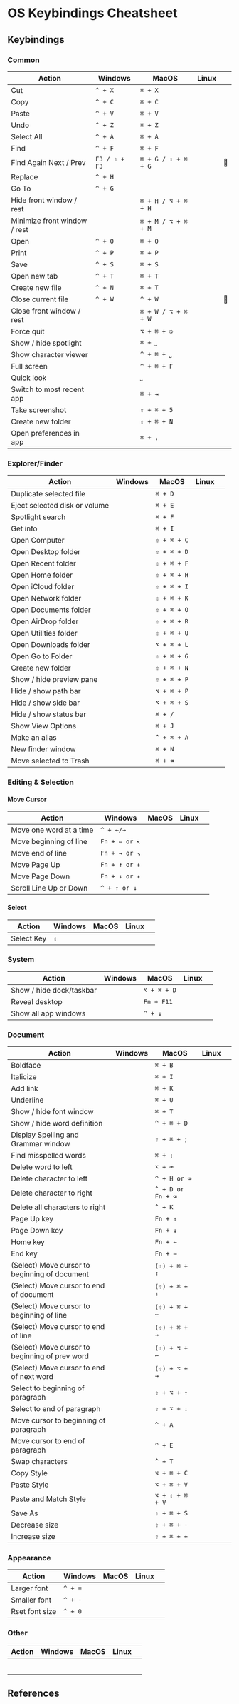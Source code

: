 # OS Keybindings Cheatsheet

## Keybindings

### Common

| Action                       | Windows       | MacOS               | Linux |          |
| ---------------------------- | ------------- | ------------------- | ----- | -------- |
| Cut                          | `^ + X`       | `⌘ + X`             |       |          |
| Copy                         | `^ + C`       | `⌘ + C`             |       |          |
| Paste                        | `^ + V`       | `⌘ + V`             |       |          |
| Undo                         | `^ + Z`       | `⌘ + Z`             |       |          |
| Select All                   | `^ + A`       | `⌘ + A`             |       |          |
| Find                         | `^ + F`       | `⌘ + F`             |       |          |
| Find Again Next / Prev       | `F3 / ⇧ + F3` | `⌘ + G / ⇧ + ⌘ + G` |       | :hammer: |
| Replace                      | `^ + H`       |                     |       |          |
| Go To                        | `^ + G`       |                     |       |          |
| Hide front window / rest     |               | `⌘ + H / ⌥ + ⌘ + H` |       |          |
| Minimize front window / rest |               | `⌘ + M / ⌥ + ⌘ + M` |       |          |
| Open                         | `^ + O`       | `⌘ + O`             |       |          |
| Print                        | `^ + P`       | `⌘ + P`             |       |          |
| Save                         | `^ + S`       | `⌘ + S`             |       |          |
| Open new tab                 | `^ + T`       | `⌘ + T`             |       |          |
| Create new file              | `^ + N`       | `⌘ + T`             |       |          |
| Close current file           | `^ + W`       | `^ + W`             |       | :hammer: |
| Close front window / rest    |               | `⌘ + W / ⌥ + ⌘ + W` |       |          |
| Force quit                   |               | `⌥ + ⌘ + ⎋`         |       |          |
| Show / hide spotlight        |               | `⌘ + ⎵`             |       |          |
| Show character viewer        |               | `^ + ⌘ + ⎵`         |       |          |
| Full screen                  |               | `^ + ⌘ + F`         |       |          |
| Quick look                   |               | `⎵`                 |       |          |
| Switch to most recent app    |               | `⌘ + ⇥`             |       |          |
| Take screenshot              |               | `⇧ + ⌘ + 5`         |       |          |
| Create new folder            |               | `⇧ + ⌘ + N`         |       |          |
| Open preferences in app      |               | `⌘ + ,`             |       |          |

### Explorer/Finder

| Action                        | Windows | MacOS       | Linux |     |
| ----------------------------- | ------- | ----------- | ----- | --- |
| Duplicate selected file       |         | `⌘ + D`     |       |     |
| Eject selected disk or volume |         | `⌘ + E`     |       |     |
| Spotlight search              |         | `⌘ + F`     |       |     |
| Get info                      |         | `⌘ + I`     |       |     |
| Open Computer                 |         | `⇧ + ⌘ + C` |       |     |
| Open Desktop folder           |         | `⇧ + ⌘ + D` |       |     |
| Open Recent folder            |         | `⇧ + ⌘ + F` |       |     |
| Open Home folder              |         | `⇧ + ⌘ + H` |       |     |
| Open iCloud folder            |         | `⇧ + ⌘ + I` |       |     |
| Open Network folder           |         | `⇧ + ⌘ + K` |       |     |
| Open Documents folder         |         | `⇧ + ⌘ + O` |       |     |
| Open AirDrop folder           |         | `⇧ + ⌘ + R` |       |     |
| Open Utilities folder         |         | `⇧ + ⌘ + U` |       |     |
| Open Downloads folder         |         | `⌥ + ⌘ + L` |       |     |
| Open Go to Folder             |         | `⇧ + ⌘ + G` |       |     |
| Create new folder             |         | `⇧ + ⌘ + N` |       |     |
| Show / hide preview pane      |         | `⇧ + ⌘ + P` |       |     |
| Hide / show path bar          |         | `⌥ + ⌘ + P` |       |     |
| Hide / show side bar          |         | `⌥ + ⌘ + S` |       |     |
| Hide / show status bar        |         | `⌘ + /`     |       |     |
| Show View Options             |         | `⌘ + J`     |       |     |
| Make an alias                 |         | `^ + ⌘ + A` |       |     |
| New finder window             |         | `⌘ + N`     |       |     |
| Move selected to Trash        |         | `⌘ + ⌫`     |       |     |

### Editing & Selection

#### Move Cursor

| Action                  | Windows       | MacOS | Linux |     |
| ----------------------- | ------------- | ----- | ----- | --- |
| Move one word at a time | `^ + ←/→`     |       |       |     |
| Move beginning of line  | `Fn + ← or ↖` |       |       |     |
| Move end of line        | `Fn + → or ↘` |       |       |     |
| Move Page Up            | `Fn + ↑ or ⇞` |       |       |     |
| Move Page Down          | `Fn + ↓ or ⇟` |       |       |     |
| Scroll Line Up or Down  | `^ + ↑ or ↓`  |       |       |     |

#### Select

| Action     | Windows | MacOS | Linux |     |
| ---------- | ------- | ----- | ----- | --- |
| Select Key | `⇧`     |       |       |     |

### System

| Action                   | Windows | MacOS       | Linux |     |
| ------------------------ | ------- | ----------- | ----- | --- |
| Show / hide dock/taskbar |         | `⌥ + ⌘ + D` |       |     |
| Reveal desktop           |         | `Fn + F11`  |       |     |
| Show all app windows     |         | `^ + ↓`     |       |     |

### Document

| Action                                         | Windows | MacOS             | Linux |     |
| ---------------------------------------------- | ------- | ----------------- | ----- | --- |
| Boldface                                       |         | `⌘ + B`           |       |     |
| Italicize                                      |         | `⌘ + I`           |       |     |
| Add link                                       |         | `⌘ + K`           |       |     |
| Underline                                      |         | `⌘ + U`           |       |     |
| Show / hide font window                        |         | `⌘ + T`           |       |     |
| Show / hide word definition                    |         | `^ + ⌘ + D`       |       |     |
| Display Spelling and Grammar window            |         | `⇧ + ⌘ + ;`       |       |     |
| Find misspelled words                          |         | `⌘ + ;`           |       |     |
| Delete word to left                            |         | `⌥ + ⌫`           |       |     |
| Delete character to left                       |         | `^ + H or ⌫`      |       |     |
| Delete character to right                      |         | `^ + D or Fn + ⌫` |       |     |
| Delete all characters to right                 |         | `^ + K`           |       |     |
| Page Up key                                    |         | `Fn + ↑`          |       |     |
| Page Down key                                  |         | `Fn + ↓`          |       |     |
| Home key                                       |         | `Fn + ←`          |       |     |
| End key                                        |         | `Fn + →`          |       |     |
| (Select) Move cursor to beginning of document  |         | `(⇧) + ⌘ + ↑`     |       |     |
| (Select) Move cursor to end of document        |         | `(⇧) + ⌘ + ↓`     |       |     |
| (Select) Move cursor to beginning of line      |         | `(⇧) + ⌘ + ←`     |       |     |
| (Select) Move cursor to end of line            |         | `(⇧) + ⌘ + →`     |       |     |
| (Select) Move cursor to beginning of prev word |         | `(⇧) + ⌥ + ←`     |       |     |
| (Select) Move cursor to end of next word       |         | `(⇧) + ⌥ + →`     |       |     |
| Select to beginning of paragraph               |         | `⇧ + ⌥ + ↑`       |       |     |
| Select to end of paragraph                     |         | `⇧ + ⌥ + ↓`       |       |     |
| Move cursor to beginning of paragraph          |         | `^ + A`           |       |     |
| Move cursor to end of paragraph                |         | `^ + E`           |       |     |
| Swap characters                                |         | `^ + T`           |       |     |
| Copy Style                                     |         | `⌥ + ⌘ + C`       |       |     |
| Paste Style                                    |         | `⌥ + ⌘ + V`       |       |     |
| Paste and Match Style                          |         | `⌥ + ⇧ + ⌘ + V`   |       |     |
| Save As                                        |         | `⇧ + ⌘ + S`       |       |     |
| Decrease size                                  |         | `⇧ + ⌘ + -`       |       |     |
| Increase size                                  |         | `⇧ + ⌘ + +`       |       |     |

### Appearance

| Action         | Windows | MacOS | Linux |     |
| -------------- | ------- | ----- | ----- | --- |
| Larger font    | `^ + =` |       |       |     |
| Smaller font   | `^ + -` |       |       |     |
| Rset font size | `^ + 0` |       |       |     |

### Other

| Action | Windows | MacOS | Linux |     |
| ------ | ------- | ----- | ----- | --- |
|        |         |       |       |     |
|        |         |       |       |     |
|        |         |       |       |     |
|        |         |       |       |     |
|        |         |       |       |     |
|        |         |       |       |     |

## References
